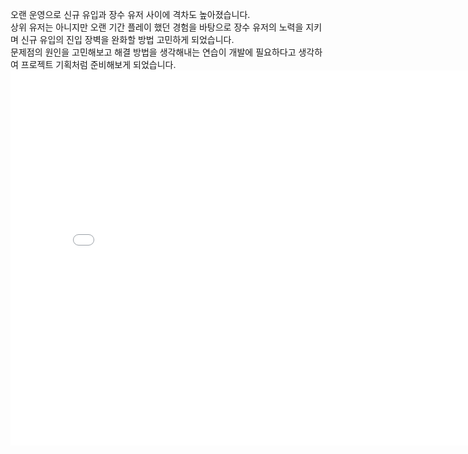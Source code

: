 오랜 운영으로 신규 유입과 장수 유저 사이에 격차도 높아졌습니다.   
상위 유저는 아니지만 오랜 기간 플레이 했던 경험을 바탕으로 장수 유저의 노력을 지키며 신규 유입의 진입 장벽을 완화할 방법 고민하게 되었습니다.   
문제점의 원인을 고민해보고 해결 방법을 생각해내는 연습이 개발에 필요하다고 생각하여 프로젝트 기획처럼 준비해보게 되었습니다.
<embed src="/assets/메이플스토리 기획.pdf" width="800px" height="600px" type="application/pdf">
